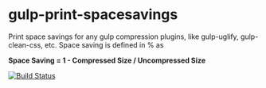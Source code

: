 # gulp-print-spacesavings
Print space savings for any gulp compression plugins, like gulp-uglify, gulp-clean-css, etc. Space saving is defined in % as

__Space Saving = 1 - Compressed Size / Uncompressed Size__

[![Build Status](https://api.travis-ci.org/ova2/gulp-print-spacesavings.svg)](https://travis-ci.org/ova2/gulp-print-spacesavings)
